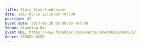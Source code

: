 ```yaml
---
title: Story Slam Fundraiser
date: 2017-08-16 12:16:00 +07:00
position: 42
Event date: 2017-08-20 00:00:00 +07:00
Venue: Standing Bar
Event URL: https://www.facebook.com/events/1494598010598875/
Genre: SPOKEN WORD
---
```


